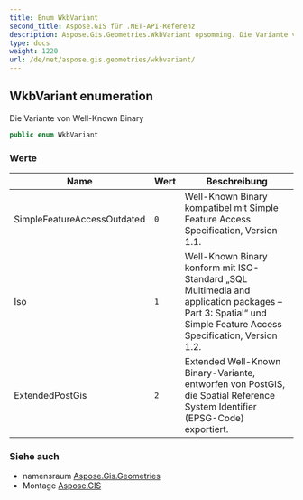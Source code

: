 ```yaml
---
title: Enum WkbVariant
second_title: Aspose.GIS für .NET-API-Referenz
description: Aspose.Gis.Geometries.WkbVariant opsomming. Die Variante von WellKnown Binary
type: docs
weight: 1220
url: /de/net/aspose.gis.geometries/wkbvariant/
---
```

## WkbVariant enumeration

Die Variante von Well-Known Binary

```csharp
public enum WkbVariant
```

### Werte

| Name | Wert | Beschreibung |
| --- | --- | --- |
| SimpleFeatureAccessOutdated | `0` | Well-Known Binary kompatibel mit Simple Feature Access Specification, Version 1.1. |
| Iso | `1` | Well-Known Binary konform mit ISO-Standard „SQL Multimedia and application packages – Part 3: Spatial“ und Simple Feature Access Specification, Version 1.2. |
| ExtendedPostGis | `2` | Extended Well-Known Binary-Variante, entworfen von PostGIS, die Spatial Reference System Identifier (EPSG-Code) exportiert. |

### Siehe auch

* namensraum [Aspose.Gis.Geometries](../../aspose.gis.geometries/)
* Montage [Aspose.GIS](../../)


